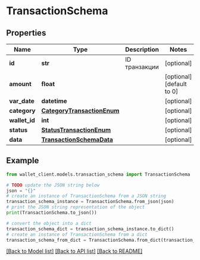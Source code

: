 # TransactionSchema


## Properties

Name | Type | Description | Notes
------------ | ------------- | ------------- | -------------
**id** | **str** | ID транзакции | [optional] 
**amount** | **float** |  | [optional] [default to 0]
**var_date** | **datetime** |  | [optional] 
**category** | [**CategoryTransactionEnum**](CategoryTransactionEnum.md) |  | [optional] 
**wallet_id** | **int** |  | [optional] 
**status** | [**StatusTransactionEnum**](StatusTransactionEnum.md) |  | [optional] 
**data** | [**TransactionSchemaData**](TransactionSchemaData.md) |  | [optional] 

## Example

```python
from wallet_client.models.transaction_schema import TransactionSchema

# TODO update the JSON string below
json = "{}"
# create an instance of TransactionSchema from a JSON string
transaction_schema_instance = TransactionSchema.from_json(json)
# print the JSON string representation of the object
print(TransactionSchema.to_json())

# convert the object into a dict
transaction_schema_dict = transaction_schema_instance.to_dict()
# create an instance of TransactionSchema from a dict
transaction_schema_from_dict = TransactionSchema.from_dict(transaction_schema_dict)
```
[[Back to Model list]](../README.md#documentation-for-models) [[Back to API list]](../README.md#documentation-for-api-endpoints) [[Back to README]](../README.md)


